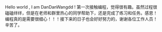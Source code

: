 Hello world , I am DanDanWangdd !
第一次接触编程，觉得很有趣。虽然过程很磕磕绊绊，但是在老师和群里热心的同学帮助下，还是完成了练习和任务。感恩！编程真的是需要很细心！！！接下来的日子也会好好努力的，谢谢各位工作人员！辛苦了。